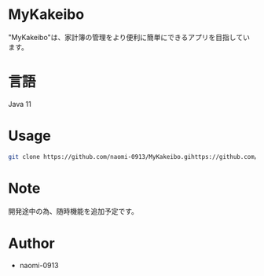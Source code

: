 # MyKakeibo

"MyKakeibo"は、家計簿の管理をより便利に簡単にできるアプリを目指しています。
 
# 言語
Java 11

# Usage

```bash
git clone https://github.com/naomi-0913/MyKakeibo.gihttps://github.com/naomi-0913/MyKakeibo.git

```

# Note

開発途中の為、随時機能を追加予定です。

# Author
* naomi-0913
